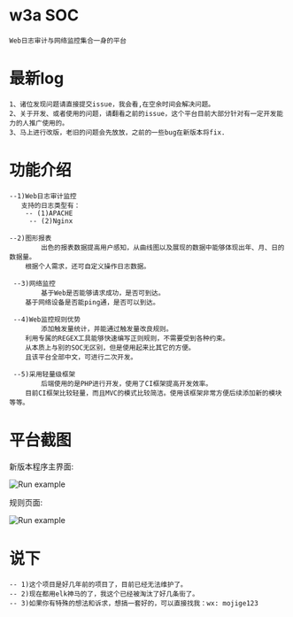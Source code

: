 

w3a SOC
==========

	Web日志审计与网络监控集合一身的平台


最新log
==========

	1、诸位发现问题请直接提交issue，我会看,在空余时间会解决问题。
	2、关于开发、或者使用的问题，请翻看之前的issue，这个平台目前大部分针对有一定开发能力的人推广使用的。
	3、马上进行改版，老旧的问题会先放放，之前的一些bug在新版本将fix.


功能介绍
==========================

    --1)Web日志审计监控
       支持的日志类型有：
        -- (1)APACHE
	     -- (2)Nginx

    --2)图形报表
			出色的报表数据提高用户感知，从曲线图以及展现的数据中能够体现出年、月、日的数据量。
		根据个人需求，还可自定义操作日志数据。

	 --3)网络监控
			基于Web是否能够请求成功，是否可到达。
		基于网络设备是否能ping通，是否可以到达。

	 --4)Web监控规则优势
			添加触发量统计，并能通过触发量改良规则。
		利用专属的REGEX工具能够快速编写正则规则，不需要受到各种约束。
		从本质上与别的SOC无区别，但是使用起来比其它的方便。
		且该平台全部中文，可进行二次开发。

	 --5)采用轻量级框架
			后端使用的是PHP进行开发，使用了CI框架提高开发效率。
		目前CI框架比较轻量，而且MVC的模式比较简洁。使用该框架非常方便后续添加新的模块等等。


平台截图
===========================

新版本程序主界面:

<img style="max-width:100%;" title="Run example" alt="Run example" src="https://raw.githubusercontent.com/smarttang/w3a_SOC/master/newpic/EC31ED5A-D3FE-4581-A222-715D4C5A6239.png">

规则页面:

<img style="max-width:100%;" title="Run example" alt="Run example" src="https://raw.github.com/smarttang/w3a_System/master/image-folter/2001.png">

说下
===========================
	-- 1)这个项目是好几年前的项目了，目前已经无法维护了。
	-- 2)现在都用elk神马的了，我这个已经被淘汰了好几条街了。
	-- 3)如果你有特殊的想法和诉求，想搞一套好的，可以直接找我：wx: mojige123

